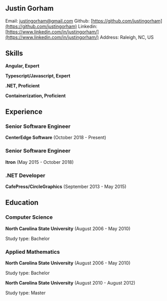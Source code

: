 ## Justin Gorham

Email: [justingorham@gmail.com](mailto:justingorham@gmail.com)
Github: [https://github.com/justingorham](https://github.com/justingorham)
Linkedin: [https://www.linkedin.com/in/justingorham/](https://www.linkedin.com/in/justingorham/)
Address: Raleigh, NC, US

## Skills

**Angular, Expert**

**Typescript/Javascript, Expert**

**.NET, Proficient**

**Containerization, Proficient**

## Experience

### Senior Software Engineer

**CenterEdge Software** (October 2018 - Present)

### Senior Software Engineer

**Itron** (May 2015 - October 2018)

### .NET Developer

**CafePress/CircleGraphics** (September 2013 - May 2015)

## Education

### Computer Science

**North Carolina State University** (August 2006 - May 2010)

Study type: Bachelor

### Applied Mathematics

**North Carolina State University** (August 2006 - May 2010)

Study type: Bachelor


**North Carolina State University** (August 2010 - August 2012)

Study type: Master

